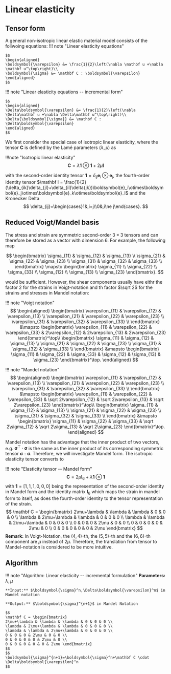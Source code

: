 # Linear elasticity

## Tensor form
A general non-isotropic linear elastic material model consists of the follwoing equations:
!!! note "Linear elasticity equations"

    $$
    \begin{aligned}
    \boldsymbol{\varepsilon} &= \frac{1}{2}\left(\nabla \mathbf u +\nabla \mathbf u^\top\right)\\
    \boldsymbol{\sigma} &= \mathbf C : \boldsymbol{\varepsilon}
    \end{aligned}
    $$

!!! note "Linear elasticity equations -- incremental form"

    $$
    \begin{aligned}
    \Delta\boldsymbol{\varepsilon} &= \frac{1}{2}\left(\nabla \Delta\mathbf u +\nabla \Delta\mathbf u^\top\right)\\
    \Delta{\boldsymbol{\sigma}} &= \mathbf C : \Delta\boldsymbol{\varepsilon}
    \end{aligned}
    $$

We first consider the special case of isotropic linear elasticity, where the tensor $\mathbf C$ is defined by the Lamé parameters $(\lambda,\mu)$ as

!!!note "Isotropic linear elasticity"
    $$
    \mathbf C = \lambda \mathbf 1 \otimes \mathbf 1 + 2\mu \mathbf I
    $$

with the second-order identity tensor $\mathbf 1=\delta_{ij}\boldsymbol{e}_i\otimes\boldsymbol{e}_j$, the fourth-order identity tensor $\mathbf I = \frac{1}{2}(\delta_{ik}\delta_{jl}+\delta_{il}\delta{jk})\boldsymbol{e}_i\otimes\boldsymbol{e}_j\otimes\boldsymbol{e}_k\otimes\boldsymbol{e}_l$ and the Kronecker Delta 
$$
\delta_{ij}=\begin{cases}1&,i=j\\0&,i\ne j\end{cases}.
$$

## Reduced Voigt/Mandel basis

The stress and strain are symmetric second-order $3\times 3$ tensors and can therefore be stored as a vector with dimension $6$. For example, the following map

$$
\begin{bmatrix}
   \sigma_{11} & \sigma_{12} &  \sigma_{13}  \\
   \sigma_{21} & \sigma_{22} &  \sigma_{23}  \\
   \sigma_{31} & \sigma_{32} &  \sigma_{33}  \\
   \end{bmatrix} \mapsto 
   \begin{bmatrix} \sigma_{11} \\
   \sigma_{22} \\
   \sigma_{33} \\
   \sigma_{12} \\
   \sigma_{13} \\
   \sigma_{23}
   \end{bmatrix}.
$$

would be sufficient. However, the shear components usually have eithr the factor 2 for the strains in Voigt-notation and th factor $\sqrt 2$ for the strains and stresses in Mandel notation:

!!! note "Voigt notation"
    $$
    \begin{aligned}
    \begin{bmatrix}
    \varepsilon_{11} & \varepsilon_{12} &  \varepsilon_{13}  \\
    \varepsilon_{21} & \varepsilon_{22} &  \varepsilon_{23}  \\
    \varepsilon_{31} & \varepsilon_{32} &  \varepsilon_{33}  \\
    \end{bmatrix} &\mapsto 
    \begin{bmatrix} \varepsilon_{11} &
    \varepsilon_{22} &
    \varepsilon_{33} &
    2\varepsilon_{12} &
    2\varepsilon_{13} &
    2\varepsilon_{23}
    \end{bmatrix}^\top\\
    \begin{bmatrix}
    \sigma_{11} & \sigma_{12} &  \sigma_{13}  \\
    \sigma_{21} & \sigma_{22} &  \sigma_{23}  \\
    \sigma_{31} & \sigma_{32} &  \sigma_{33}  \\
    \end{bmatrix} &\mapsto 
    \begin{bmatrix} \sigma_{11} &
    \sigma_{22} &
    \sigma_{33} &
    \sigma_{12} &
    \sigma_{13} &
    \sigma_{23}
    \end{bmatrix}^\top.
    \end{aligned}
    $$

!!! note "Mandel notation"
    $$
    \begin{aligned}
    \begin{bmatrix}
    \varepsilon_{11} & \varepsilon_{12} &  \varepsilon_{13}  \\
    \varepsilon_{21} & \varepsilon_{22} &  \varepsilon_{23}  \\
    \varepsilon_{31} & \varepsilon_{32} &  \varepsilon_{33}  \\
    \end{bmatrix} &\mapsto 
    \begin{bmatrix} \varepsilon_{11} &
    \varepsilon_{22} &
    \varepsilon_{33} &
    \sqrt 2\varepsilon_{12} &
    \sqrt 2\varepsilon_{13} &
    \sqrt 2\varepsilon_{23}
    \end{bmatrix}^\top\\
    \begin{bmatrix}
    \sigma_{11} & \sigma_{12} &  \sigma_{13}  \\
    \sigma_{21} & \sigma_{22} &  \sigma_{23}  \\
    \sigma_{31} & \sigma_{32} &  \sigma_{33}  \\
    \end{bmatrix} &\mapsto 
    \begin{bmatrix} \sigma_{11} &
    \sigma_{22} &
    \sigma_{33} &
    \sqrt 2\sigma_{12} &
    \sqrt 2\sigma_{13} &
    \sqrt 2\sigma_{23}
    \end{bmatrix}^\top.
    \end{aligned}
    $$

Mandel notation has the advantage that the inner product of two vectors, e.g. $\boldsymbol{\sigma}^\top\cdot\boldsymbol{\sigma}$ is the same as the inner product of its corresponding symmetric tensor $\boldsymbol{\sigma}:\boldsymbol{\sigma}$. Therefore, we will investigate Mandel form. The isotropic elasticity tensor converts to

!!! note "Elasticity tensor -- Mandel form"
    $$
    \mathbf C = 2\mu\mathbf I_6 + \lambda \mathbf 1 \otimes \mathbf 1
    $$
    with $\mathbf 1=[1,1,1,0,0,0]$ being the representation of the second-order identity in Mandel form and the identity matrix $\mathbf I_6$ which maps the strain in mandel form to itself, as does the fourth-order identity to the tensor representation of the strain.
    $$
    \mathbf C = \begin{bmatrix}
    2\mu+\lambda & \lambda & \lambda & 0 & 0 & 0 \\
    \lambda & 2\mu+\lambda & \lambda & 0 & 0 & 0 \\
    \lambda & \lambda & 2\mu+\lambda & 0 & 0 & 0 \\
    0 & 0 & 0 & 2\mu & 0 & 0 \\
    0 & 0 & 0 & 0 & 2\mu & 0 \\
    0 & 0 & 0 & 0 & 0 & 2\mu \end{bmatrix}
    $$
    **Remark:** In Voigt-Notation, the $(4,4)$-th, the $(5,5)$-th and the $(6,6)$-th component are $\mu$ instead of $2\mu$. Therefore, the translation from tensor to Mandel-notation is considered to be more intuitive.

## Algorithm

!!! note "Algorithm: Linear elasticity -- incremental formulation"
    **Parameters:** $\lambda,\mu$

    **Input:** $\boldsymbol{\sigma}^n,\Delta\boldsymbol{\varepsilon}^n$ in Mandel notation

    **Output:** $\boldsymbol{\sigma}^{n+1}$ in Mandel Notation

    $$
    \mathbf C = \begin{bmatrix}
    2\mu+\lambda & \lambda & \lambda & 0 & 0 & 0 \\
    \lambda & 2\mu+\lambda & \lambda & 0 & 0 & 0 \\
    \lambda & \lambda & 2\mu+\lambda & 0 & 0 & 0 \\
    0 & 0 & 0 & 2\mu & 0 & 0 \\
    0 & 0 & 0 & 0 & 2\mu & 0 \\
    0 & 0 & 0 & 0 & 0 & 2\mu \end{bmatrix}
    $$
    $$
    \boldsymbol{\sigma}^{n+1}=\boldsymbol{\sigma}^n+\mathbf C \cdot \Delta\boldsymbol{\varepsilon}^n
    $$


